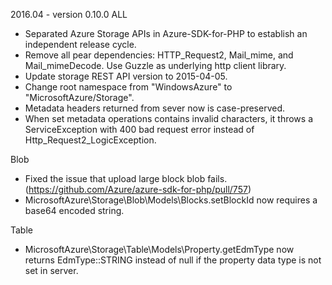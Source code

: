 2016.04 - version 0.10.0
ALL
* Separated Azure Storage APIs in Azure-SDK-for-PHP to establish an independent release cycle.
* Remove all pear dependencies: HTTP_Request2, Mail_mime, and Mail_mimeDecode. Use Guzzle as underlying http client library.
* Update storage REST API version to 2015-04-05.
* Change root namespace from "WindowsAzure" to "MicrosoftAzure/Storage".
* Metadata headers returned from sever now is case-preserved.
* When set metadata operations contains invalid characters, it throws a ServiceException with 400 bad request error instead of Http_Request2_LogicException.

Blob
* Fixed the issue that upload large block blob fails. (https://github.com/Azure/azure-sdk-for-php/pull/757)
* MicrosoftAzure\Storage\Blob\Models\Blocks.setBlockId now requires a base64 encoded string.

Table
* MicrosoftAzure\Storage\Table\Models\Property.getEdmType now returns EdmType::STRING instead of null if the property data type is not set in server.